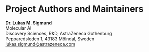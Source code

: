 # Project Authors and Maintainers  
**Dr. Lukas M. Sigmund**  
Molecular AI  
Discovery Sciences, R&D, AstraZeneca Gothenburg  
Pepparedsleden 1, 43183 Mölndal, Sweden  
lukas.sigmund@astrazeneca.com
